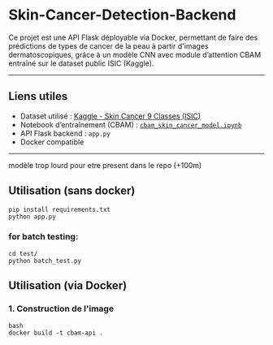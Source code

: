 # Skin-Cancer-Detection-Backend


Ce projet est une API Flask déployable via Docker, permettant de faire des prédictions de types de cancer de la peau à partir d'images dermatoscopiques, grâce à un modèle CNN avec module d’attention CBAM entraîné sur le dataset public ISIC (Kaggle).

---

##  Liens utiles

-  Dataset utilisé : [Kaggle - Skin Cancer 9 Classes (ISIC)](https://www.kaggle.com/datasets/nodoubttome/skin-cancer9-classesisic)
-  Notebook d’entraînement (CBAM) : [`cbam_skin_cancer_model.ipynb`](../notebooks/)
-  API Flask backend : `app.py`
-  Docker compatible

---
modèle trop lourd pour etre present dans le repo (+100m)

## Utilisation (sans docker)
``` 
pip install requirements.txt
python app.py
```
### for batch testing: 
```
cd test/
python batch_test.py
```

##  Utilisation (via Docker)

### 1. Construction de l'image
```
bash
docker build -t cbam-api .
```
